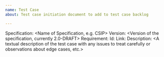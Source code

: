 ```yaml
---
name: Test Case
about: Test case initiation document to add to test case backlog

---
```


Specification: <Name of Specification, e.g. CSIP>
Version: <Version of the specification, currently 2.0-DRAFT>
Requirement:
  Id: <The ID of the requirement>
  Link: <A direct link to the requirement in an online specification document.>
Description: <A textual description of the test case with any issues to treat carefully or observations about edge cases, etc.>
